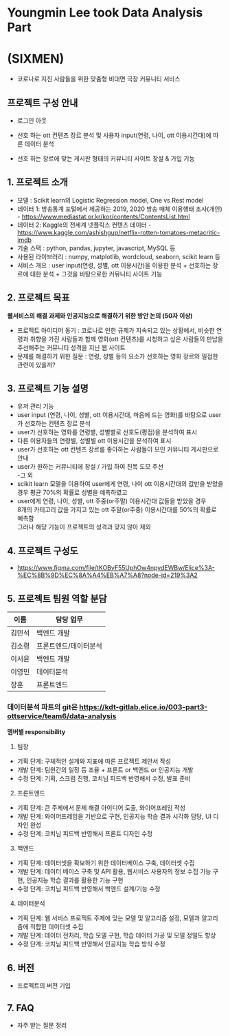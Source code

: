# Youngmin Lee took Data Analysis Part

# (SIXMEN)
- 코로나로 지친 사람들을 위한 맞춤형 비대면 극장 커뮤니티 서비스


## 프로젝트 구성 안내

* 로그인 아웃

* 선호 하는 ott 컨텐츠 장르 분석 및 사용자 input(연령, 나이, ott 이용시간대)에 따른 데이터 분석

* 선호 하는 장르에 맞는 게시판 형태의 커뮤니티 사이트 창설 & 가입 기능

## 1. 프로젝트 소개



  - 모델 : Scikit learn의 Logistic Regression model, One vs Rest model
  - 데이터 1: 방송통계 포털에서 제공하는 2019, 2020 방송 매체 이용행태 조사(개인) - https://www.mediastat.or.kr/kor/contents/ContentsList.html
  - 데이터 2: Kaggle의 전세계 넷플릭스 컨텐츠 데이터 - https://www.kaggle.com/ashishgup/netflix-rotten-tomatoes-metacritic-imdb
  - 기술 스택 : python, pandas, jupyter, javascript, MySQL 등
  - 사용된 라이브러리 : numpy, matplotlib, wordcloud, seaborn, scikit learn 등
  - 서비스 개요 : user input(연령, 성별, ott 이용시간)을 이용한 분석 + 선호하는 장르에 대한 분석 + 그것을 바탕으로한 커뮤니티 사이트 기능

## 2. 프로젝트 목표

**웹서비스의 해결 과제와 인공지능으로 해결하기 위한 방안 논의 (50자 이상)**
  - 프로젝트 아이디어 동기 : 코로나로 인한 규제가 지속되고 있는 상황에서, 비슷한 연령과 취향을 가진 사람들과 함께 영화(ott 컨텐츠)를 시청하고 싶은 사람들의 만남을 주선해주는 커뮤니티 성격을 지닌 웹 사이트
  - 문제를 해결하기 위한 질문 : 연령, 성별 등의 요소가 선호하는 영화 장르와 밀접한 관련이 있을까?


## 3. 프로젝트 기능 설명


  - 유저 관리 기능
  - user input (연령, 나이, 성별, ott 이용시간대, 마음에 드는 영화)를 바탕으로 user가 선호하는 컨텐츠 장르 분석
  - user가 선호하는 영화를 연령별, 성별별로 선호도(평점)을 분석하여 표시
  - 다른 이용자들의 연령별, 성별별 ott 이용시간을 분석하여 표시
  - user가 선호하는 ott 컨텐츠 장르를 좋아하는 사람들이 모인 커뮤니티 게시판으로 안내<br>
  - user가 원하는 커뮤니티에 창설 / 가입 하여 친목 도모 주선<br>
  -그 외
   - scikit learn 모델을 이용하여 user에게 연령, 나이 ott 이용시간대의 값만을 받았을 경우 평균 70%의 확률로 성별을 예측하였고
   - user에게 연령, 나이, 성별, ott 주중(or주말) 이용시간대 값들을 받았을 경우 <br>
    8개의 카테고리 값을 가지고 있는 ott 주말(or주중) 이용시간대를 50%의 확률로 예측함 <br>
    그러나 해당 기능이 프로젝트의 성격과 맞지 않아 제외

## 4. 프로젝트 구성도
  - https://www.figma.com/file/tKOBvF55UphOw4npydEWBw/Elice%3A-%EC%8B%9D%EC%8A%A4%EB%A7%A8?node-id=219%3A2



## 5. 프로젝트 팀원 역할 분담
| 이름 | 담당 업무 |
| ------ | ------ |
| 김민석 | 백엔드 개발 |
| 김소령 | 프론트엔드/데이터분석 |
| 이서윤 | 백엔드 개발 |
| 이영민 | 데이터분석 | Youngmin Lee | Data Analysis |
| 장훈 | 프론트엔드 |

### 데이터분석 파트의 git은 https://kdt-gitlab.elice.io/003-part3-ottservice/team6/data-analysis

**멤버별 responsibility**

1. 팀장

- 기획 단계: 구체적인 설계와 지표에 따른 프로젝트 제안서 작성
- 개발 단계: 팀원간의 일정 등 조율 + 프론트 or 백엔드 or 인공지능 개발
- 수정 단계: 기획, 스크럼 진행, 코치님 피드백 반영해서 수정, 발표 준비

2. 프론트엔드

- 기획 단계: 큰 주제에서 문제 해결 아이디어 도출, 와이어프레임 작성
- 개발 단계: 와이어프레임을 기반으로 구현, 인공지능 학습 결과 시각화 담당, UI 디자인 완성
- 수정 단계: 코치님 피드백 반영해서 프론트 디자인 수정

3. 백엔드

- 기획 단계: 데이터셋을 확보하기 위한 데이터베이스 구축, 데이터셋 수집
- 개발 단계: 데이터 베이스 구축 및 API 활용, 웹서비스 사용자의 정보 수집 기능 구현, 인공지능 학습 결과를 활용한 기능 구현
- 수정 단계: 코치님 피드백 반영해서 백엔드 설계/기능 수정

4. 데이터분석

- 기획 단계: 웹 서비스 프로젝트 주제에 맞는 모델 및 알고리즘 설정, 모델과 알고리즘에 적합한 데이터셋 수집
- 개발 단계: 데이터 전처리, 학습 모델 구현, 학습 데이터 가공 및 모델 정밀도 향상
- 수정 단계: 코치님 피드백 반영해서 인공지능 학습 방식 수정


## 6. 버전
  - 프로젝트의 버전 기입

## 7. FAQ
  - 자주 받는 질문 정리
